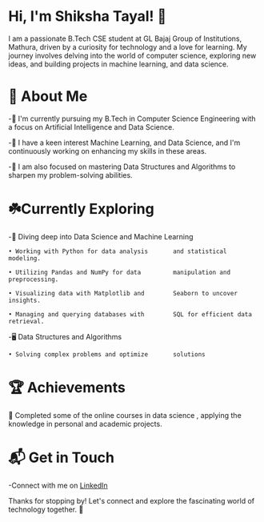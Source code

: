# Hi, I'm Shiksha Tayal! 👋

I am a passionate B.Tech CSE student at GL Bajaj Group of Institutions, Mathura, driven by a curiosity for technology and a love for learning. My journey involves delving into the world of computer science, exploring new ideas, and building projects in machine learning, and data science.

# 🚀 About Me

-🔭 I'm currently pursuing my B.Tech in Computer Science Engineering with a focus on Artificial Intelligence and Data Science.

-🌱 I have a keen interest Machine Learning, and Data Science, and I'm continuously working on enhancing my skills in these areas.

-🧠 I am also focused on mastering Data Structures and Algorithms to sharpen my problem-solving abilities.


# ☘️Currently Exploring  

-🔭 Diving deep into Data Science and Machine Learning

    • Working with Python for data analysis       and statistical modeling.
 
    • Utilizing Pandas and NumPy for data         manipulation and preprocessing.

    • Visualizing data with Matplotlib and        Seaborn to uncover insights.

    • Managing and querying databases with        SQL for efficient data retrieval.

-🖥️ Data Structures and Algorithms 

    • Solving complex problems and optimize       solutions 

# 🏆 Achievements

🌟 Completed some of the online courses in data science , applying the knowledge in personal and academic projects.


# 📬 Get in Touch

-Connect with me on [LinkedIn](https://www.linkedin.com/in/shiksha-tayal-188395260)



Thanks for stopping by! Let's connect and explore the fascinating world of technology together. 🚀
